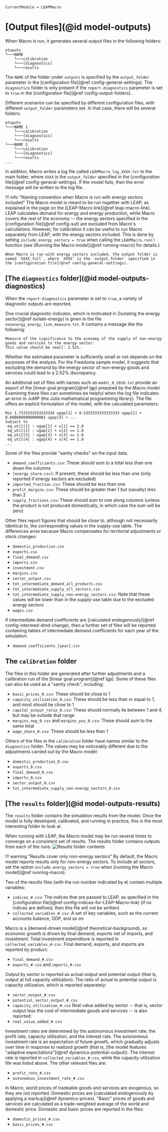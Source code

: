 ```@meta
CurrentModule = LEAPMacro
```

# [Output files](@id model-outputs)
When Macro is run, it generates several output files in the following folders:
```
otuputs 
└───NAME
    └───calibration
    └───[diagnostics]
    └───results
```
The `NAME` of the folder under `outputs` is specified by the `output_folder` parameter in the [configuration file](@ref config-general-settings). The `diagnostics` folder is only present if the `report-diagnostics` parameter is set to `true` in the [configuration file](@ref config-output-folders).

Different scenarios can be specified by different configuration files, with different `output_folder` parameters set. In that case, there will be several folders:
```
otuputs 
└───NAME 1
    └───calibration
    └───[diagnostics]
    └───results
└───NAME 2
    └───calibration
    └───[diagnostics]
    └───results
...
```

In addition, Macro writes a log file called `LEAPMacro_log_XXXX.txt` to the main folder, where `XXXX` is the `output_folder` specified in the [configuration file](@ref config-general-settings). If the model fails, then the error message will be written to the log file.

!!! info "Naming convention when Macro is run with energy sectors included"
    The Macro model is meant to be run together with LEAP, as explained in the page on the [LEAP-Macro link](@ref leap-macro-link). LEAP calculates demand for energy and energy production, while Macro covers the rest of the economy -- the energy sectors specified in the [configuration file](@ref config-sut) are excluded from Macro's calculations. However, for calibration it can be useful to run Macro separately from LEAP, with the energy sectors included. This is done by setting `include_energy_sectors = true` when calling the `LEAPMacro.run()` function (see [Running the Macro model](@ref running-macro) for details.)

    When Macro is run with energy sectors included, the output folder is named `XXXX_full`, where `XXXX` is the `output_folder` specified in the [configuration file](@ref config-general-settings).


## [The `diagnostics` folder](@id model-outputs-diagnostics)
When the `report-diagnostics` parameter is set to `true`, a variety of diagnostic outputs are reported.

One crucial diagnostic indicator, which is motivated in [Isolating the energy sector](@ref isolate-energy) is given in the file `nonenergy_energy_link_measure.txt`. It contains a message like the following:
```
Measure of the significance to the economy of the supply of non-energy goods and services to the energy sector:
This value should be small: 2.52%.
```
Whether the estimated parameter is sufficiently small or not depends on the purposes of the analysis. For the Freedonia sample model, it suggests that excluding the demand by the energy sector of non-energy goods and services could lead to a 2.52% discrepancy.

An additional set of files with names such as `model_0_2010.txt` provide an export of the [linear goal program](@ref lgp) prepared by the Macro model. Examining these files can sometimes be helpful when the log file indicates an error in JuMP (the Julia mathematical programming library). The file offers an explicit formulation of the model, with the calculated parameters:
```
Min 1.7333333333333334 ugap[1] + 0.5333333333333333 ugap[2] + 0.6000000000000001 ugap[3] + ...
Subject to
 eq_util[1] : ugap[1] + u[1] == 1.0
 eq_util[2] : ugap[2] + u[2] == 1.0
 eq_util[3] : ugap[3] + u[3] == 1.0
 eq_util[4] : ugap[4] + u[4] == 1.0
...
```

Some of the files provide "sanity checks" on the input data. 
  * `demand_coefficients.csv`: These should sum to a total less than one down the columns
  * `[energy_share.csv]`: If present, these should be less than one (only reported if energy sectors are excluded)
  * `imported_fraction.csv`: These should be less than one
  * `profit_margins.csv`: These should be greater than 1 but (usually) less than 2
  * `supply_fractions.csv`: These should sum to one along columns (unless the product is not produced domestically, in which case the sum will be zero)

Other files report figures that should be close to, although not necessarily identical to, the corresponding values in the supply-use table. The differences arise because Macro compensates for territorial adjustments or stock changes:
  * `domestic_production.csv`
  * `exports.csv`
  * `final_demand.csv`
  * `imports.csv`
  * `investment.csv`
  * `margins.csv`
  * `sector_output.csv`
  * `tot_intermediate_demand_all_products.csv`
  * `tot_intermediate_supply_all_sectors.csv`
  * `tot_intermediate_supply_non-energy_sectors.csv`: Note that these values will be lower than in the supply-use table due to the excluded energy sectors
  * `wages.csv`

If intermediate demand coefficients are [calculated endogenously](@ref config-intermed-dmd-change), then a further set of files will be reported containing tables of intermediate demand coefficients for each year of the simulation:
  * `demand_coefficients_[year].csv`

## The `calibration` folder
The files in this folder are generated after further adjustments and a calibration run of the [linear goal program](@ref lgp). Some of these files can also be used as a "sanity check", including:
  * `basic_prices_0.csv`: These should be close to 1
  * `capacity_utilization_0.csv`: These should be less than or equal to 1, and most should be close to 1
  * `capital_output_ratio_0.csv`: These should normally lie between 1 and 4, but may be outside that range
  * `margins_neg_0.csv` and `margins_pos_0.csv`: These should sum to the same total
  * `wage_share_0.csv`: These should be less than 1

Others of the files in the `calibration` folder have names similar to the `diagnostics` folder. The values may be noticeably different due to the adjustments carried out by the Macro model:
  * `domestic_production_0.csv`
  * `exports_0.csv`
  * `final_demand_0.csv`
  * `imports_0.csv`
  * `sector_output_0.csv`
  * `tot_intermediate_supply_non-energy_sectors_0.csv`

## [The `results` folder](@id model-outputs-results)
The `results` folder contains the simulation results from the model. Once the model is fully developed, calibrated, and running in practice, this is the most interesting folder to look at.

When running with LEAP, the Macro model may be run several times to converge on a consistent set of results. The results folder contains outputs from each of the runs:
![Results folder contents](assets/images/results_folder_files.png)

!!! warning "Results cover only non-energy sectors"
    By default, the Macro model reports results only for non-energy sectors. To include all sectors, set the option `include_energy_sectors = true` when [running the Macro model](@ref running-macro). 

Two of the results files (with the run number indicated by `#`) contain multiple variables:
  * `indices_#.csv`: The indices that are passed to LEAP, as specified in the [configuration file](@ref config-indices-for-LEAP-Macro-link) (if no indices are defined, then this file will not be written)
  * `collected_variables_#.csv`: A set of key variables, such as the current accounts balance, GDP, and so on

Macro is a [demand-driven model](@ref theoretical-background), so economic growth is driven by final demand, exports net of imports, and investment. Total investment expenditure is reported in `collected_variables_#.csv`. Final demand, exports, and imports are reported by product:
  * `final_demand_#.csv`
  * `exports_#.csv` and `imports_#.csv`

Output by sector is reported as actual output and potential output (that is, output at full capacity utilization). The ratio of actual to potential output is capacity utilization, which is reported separately:
  * `sector_output_#.csv`
  * `potential_sector_output_#.csv`
  * `capacity_utilization_#.csv`
Real value added by sector -- that is, sector output less the cost of intermediate goods and services -- is also reported:
  * `real_value_added_#.csv`

Investment rates are determined by the autonomous investment rate, the profit rate, capacity utilization, and the interest rate. The autonomous investment rate is an expectation of future growth, which gradually adjusts over time in response to realized growth (that is, [the model features "adaptive expectations"](@ref dynamics-potential-output)). The interest rate is reported in `collected_variables_#.csv`, while the capacity utilization file was listed above. The other relevant files are:
  * `profit_rate_#.csv`
  * `autonomous_investment_rate_#.csv`

In Macro, world prices of tradeable goods and services are exogenous, so they are not reported. Domestic prices are [calculated endogenously by applying a markup](@ref dynamics-prices). "Basic" prices of goods and services are calculated as a trade-weighted average of the world and domestic price. Domestic and basic prices are reported in the files:
  * `domestic_prices_#.csv`
  * `basic_prices_#.csv`
